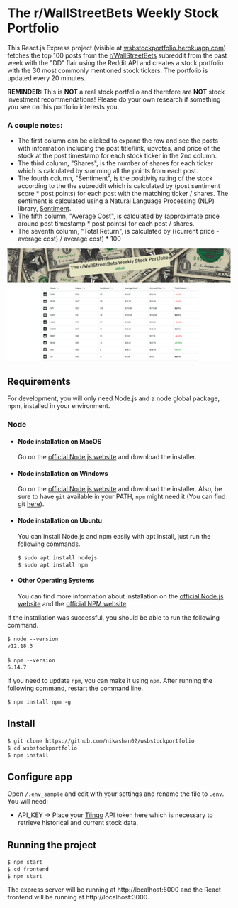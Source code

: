 # The r/WallStreetBets Weekly Stock Portfolio

This React.js Express project (visible at [wsbstockportfolio.herokuapp.com](http://wsbstockportfolio.herokuapp.com/)) fetches the top 100 posts from the [r/WallStreetBets](https://www.reddit.com/r/wallstreetbets/) subreddit from the past week with the "DD" flair using the Reddit API and creates a stock portfolio with the 30 most commonly mentioned stock tickers. The portfolio is updated every 20 minutes.

__REMINDER:__ This is __NOT__ a real stock portfolio and therefore are __NOT__ stock investment recommendations! Please do your own research if something you see on this portfolio interests you.

### A couple notes:

- The first column can be clicked to expand the row and see the posts with information including the post title/link, upvotes, and price of the stock at the post timestamp for each stock ticker in the 2nd column.
- The third column, "Shares", is the number of shares for each ticker which is calculated by summing all the points from each post.
- The fourth column, "Sentiment", is the positivity rating of the stock according to the the subreddit which is calculated by (post sentiment score * post points) for each post with the matching ticker / shares. The sentiment is calculated using a Natural Language Processing (NLP) library, [Sentiment](https://www.npmjs.com/package/sentiment).
- The fifth column, "Average Cost", is calculated by (approximate price around post timestamp * post points) for each post / shares.
- The seventh column, "Total Return", is calculated by ((current price - average cost) / average cost) * 100

![Screenshot](https://github.com/nikashan02/wsbstockportfolio/blob/main/screenshot.png?raw=true)

## Requirements

For development, you will only need Node.js and a node global package, npm, installed in your environment.

### Node

- #### Node installation on MacOS

  Go on the [official Node.js website](https://nodejs.org/) and download the installer.

- #### Node installation on Windows

  Go on the [official Node.js website](https://nodejs.org/) and download the installer.
Also, be sure to have `git` available in your PATH, `npm` might need it (You can find git [here](https://git-scm.com/)).

- #### Node installation on Ubuntu

  You can install Node.js and npm easily with apt install, just run the following commands.

      $ sudo apt install nodejs
      $ sudo apt install npm

- #### Other Operating Systems
  You can find more information about installation on the [official Node.js website](https://nodejs.org/) and the [official NPM website](https://npmjs.org/).

If the installation was successful, you should be able to run the following command.

    $ node --version
    v12.18.3

    $ npm --version
    6.14.7

If you need to update `npm`, you can make it using `npm`. After running the following command, restart the command line.

    $ npm install npm -g

## Install

    $ git clone https://github.com/nikashan02/wsbstockportfolio
    $ cd wsbstockportfolio
    $ npm install

## Configure app

Open `/.env_sample` and edit with your settings and rename the file to `.env`. You will need:

- API_KEY → Place your [Tiingo](https://api.tiingo.com/) API token here which is necessary to retrieve historical and current stock data.

## Running the project

    $ npm start
    $ cd frontend
    $ npm start

The express server will be running at http://localhost:5000 and the React frontend will be running at http://localhost:3000.